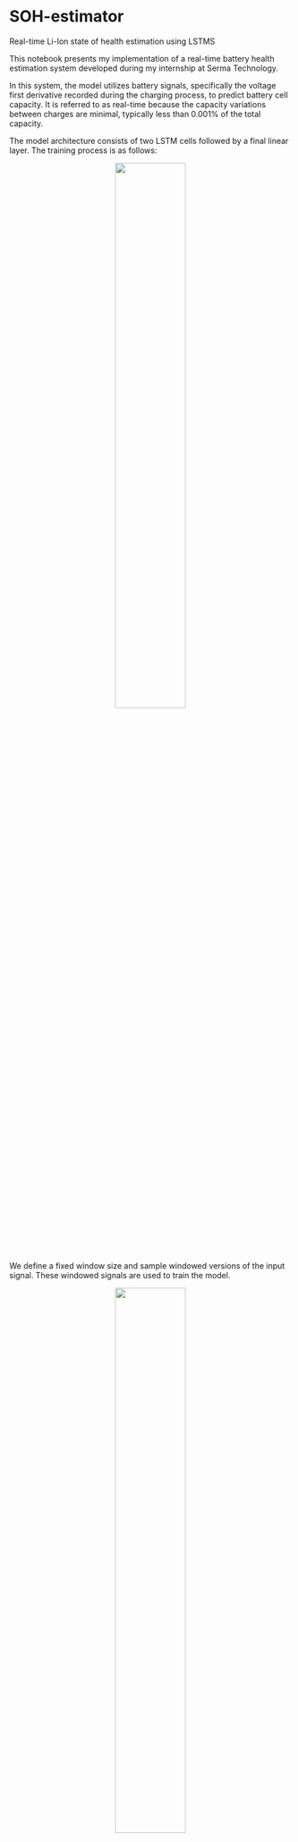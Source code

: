 # SOH-estimator
Real-time Li-Ion state of health estimation using LSTMS


This notebook presents my implementation of a real-time battery health estimation system developed during my internship at Serma Technology.

In this system, the model utilizes battery signals, specifically the voltage first derivative recorded during the charging process, to predict battery cell capacity. It is referred to as real-time because the capacity variations between charges are minimal, typically less than 0.001% of the total capacity.

The model architecture consists of two LSTM cells followed by a final linear layer. The training process is as follows:
<p align="center">
<img src="https://github.com/Booss3my/Notebooks/assets/56868809/5674801c-7e41-44d0-8aa5-fdf483006fae" width="50%" height="50%" />
</p>
We define a fixed window size and sample windowed versions of the input signal.
These windowed signals are used to train the model.

<p align="center">
<img src="https://github.com/Booss3my/Notebooks/assets/56868809/cdcc88b4-a6b9-4a01-831e-3657681c0423" width="50%" height="50%" />
</p>

To evaluate the model's performance, two test cells are utilized.
Test cell 1             |  Test cell 2
:-------------------------:|:-------------------------:
![image](https://github.com/Booss3my/Notebooks/assets/56868809/e3ce65c1-02b2-448b-a0ea-11138c8b2c5f) |  ![image](https://github.com/Booss3my/Notebooks/assets/56868809/fcb79855-f0c6-4d18-bf4b-b80dcac74efc)

However, the model faces challenges when predicting the value 0. This difficulty arises from the near-zero slope (-∞) of the Sigmoid function, which significantly diminishes gradients and slows down parameter updates for this type of output.

During inference, the model's performance improves by averaging its predictions across multiple samples from the same signal.

 
